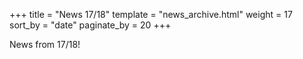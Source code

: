 +++
title = "News 17/18"
template = "news_archive.html"
weight = 17
sort_by = "date"
paginate_by = 20
+++

News from 17/18!

